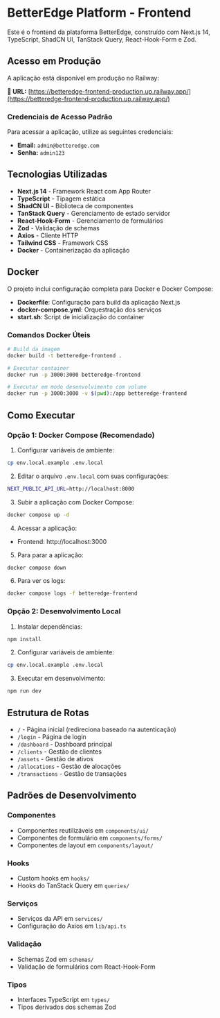 # BetterEdge Platform - Frontend

Este é o frontend da plataforma BetterEdge, construído com Next.js 14, TypeScript, ShadCN UI, TanStack Query, React-Hook-Form e Zod.

## Acesso em Produção

A aplicação está disponível em produção no Railway:

**🔗 URL:** [https://betteredge-frontend-production.up.railway.app/](https://betteredge-frontend-production.up.railway.app/)

### Credenciais de Acesso Padrão

Para acessar a aplicação, utilize as seguintes credenciais:

- **Email:** `admin@betteredge.com`
- **Senha:** `admin123`

## Tecnologias Utilizadas

- **Next.js 14** - Framework React com App Router
- **TypeScript** - Tipagem estática
- **ShadCN UI** - Biblioteca de componentes
- **TanStack Query** - Gerenciamento de estado servidor
- **React-Hook-Form** - Gerenciamento de formulários
- **Zod** - Validação de schemas
- **Axios** - Cliente HTTP
- **Tailwind CSS** - Framework CSS
- **Docker** - Containerização da aplicação

## Docker

O projeto inclui configuração completa para Docker e Docker Compose:

- **Dockerfile**: Configuração para build da aplicação Next.js
- **docker-compose.yml**: Orquestração dos serviços
- **start.sh**: Script de inicialização do container

### Comandos Docker Úteis

```bash
# Build da imagem
docker build -t betteredge-frontend .

# Executar container
docker run -p 3000:3000 betteredge-frontend

# Executar em modo desenvolvimento com volume
docker run -p 3000:3000 -v $(pwd):/app betteredge-frontend
```

## Como Executar

### Opção 1: Docker Compose (Recomendado)

1. Configurar variáveis de ambiente:
```bash
cp env.local.example .env.local
```

2. Editar o arquivo `.env.local` com suas configurações:
```bash
NEXT_PUBLIC_API_URL=http://localhost:8000
```

3. Subir a aplicação com Docker Compose:
```bash
docker compose up -d
```

4. Acessar a aplicação:
- Frontend: http://localhost:3000

5. Para parar a aplicação:
```bash
docker compose down
```

6. Para ver os logs:
```bash
docker compose logs -f betteredge-frontend
```

### Opção 2: Desenvolvimento Local

1. Instalar dependências:
```bash
npm install
```

2. Configurar variáveis de ambiente:
```bash
cp env.local.example .env.local
```

3. Executar em desenvolvimento:
```bash
npm run dev
```

## Estrutura de Rotas

- `/` - Página inicial (redireciona baseado na autenticação)
- `/login` - Página de login
- `/dashboard` - Dashboard principal
- `/clients` - Gestão de clientes
- `/assets` - Gestão de ativos
- `/allocations` - Gestão de alocações
- `/transactions` - Gestão de transações

## Padrões de Desenvolvimento

### Componentes
- Componentes reutilizáveis em `components/ui/`
- Componentes de formulário em `components/forms/`
- Componentes de layout em `components/layout/`

### Hooks
- Custom hooks em `hooks/`
- Hooks do TanStack Query em `queries/`

### Serviços
- Serviços da API em `services/`
- Configuração do Axios em `lib/api.ts`

### Validação
- Schemas Zod em `schemas/`
- Validação de formulários com React-Hook-Form

### Tipos
- Interfaces TypeScript em `types/`
- Tipos derivados dos schemas Zod


